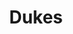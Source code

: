 ---
ee_id: '4403'
site: '1'
type: '2'
url: 2018-015-dukes
title: Dukes
year: '2018'
display_year: '2018'
medium: Inkjet on canvas (x3)
dims: 108 x 36 in
pitch: ''
ps: ''
live_url: ''
related: ''
youtube: ''
related_code: ''
imgs: dukes-2018-015-database-dt--iT96.jpg
subheading: ''
download: ''
add_credit: ''
commission: ''
layout: things-i-made
---